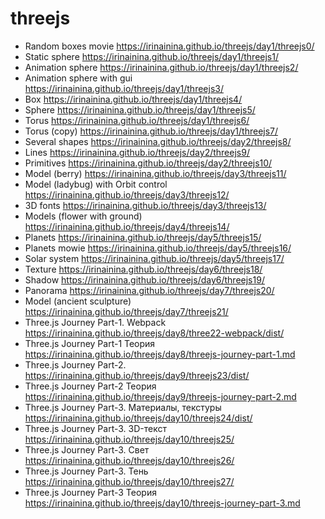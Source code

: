 # threejs

- Random boxes movie https://irinainina.github.io/threejs/day1/threejs0/
- Static sphere https://irinainina.github.io/threejs/day1/threejs1/
- Animation sphere https://irinainina.github.io/threejs/day1/threejs2/
- Animation sphere with gui https://irinainina.github.io/threejs/day1/threejs3/
- Box https://irinainina.github.io/threejs/day1/threejs4/
- Sphere https://irinainina.github.io/threejs/day1/threejs5/
- Torus https://irinainina.github.io/threejs/day1/threejs6/
- Torus (copy) https://irinainina.github.io/threejs/day1/threejs7/
- Several shapes https://irinainina.github.io/threejs/day2/threejs8/
- Lines https://irinainina.github.io/threejs/day2/threejs9/
- Primitives https://irinainina.github.io/threejs/day2/threejs10/
- Model (berry) https://irinainina.github.io/threejs/day3/threejs11/
- Model (ladybug) with Orbit control https://irinainina.github.io/threejs/day3/threejs12/
- 3D fonts https://irinainina.github.io/threejs/day3/threejs13/
- Models (flower with ground) https://irinainina.github.io/threejs/day4/threejs14/
- Planets https://irinainina.github.io/threejs/day5/threejs15/
- Planets mowie https://irinainina.github.io/threejs/day5/threejs16/
- Solar system https://irinainina.github.io/threejs/day5/threejs17/
- Texture https://irinainina.github.io/threejs/day6/threejs18/
- Shadow https://irinainina.github.io/threejs/day6/threejs19/
- Panorama https://irinainina.github.io/threejs/day7/threejs20/
- Model (ancient sculpture) https://irinainina.github.io/threejs/day7/threejs21/
- Three.js Journey Part-1. Webpack https://irinainina.github.io/threejs/day8/three22-webpack/dist/
- Three.js Journey Part-1 Теория https://irinainina.github.io/threejs/day8/threejs-journey-part-1.md
- Three.js Journey Part-2. https://irinainina.github.io/threejs/day9/threejs23/dist/
- Three.js Journey Part-2 Теория https://irinainina.github.io/threejs/day9/threejs-journey-part-2.md
- Three.js Journey Part-3. Материалы, текстуры https://irinainina.github.io/threejs/day10/threejs24/dist/
- Three.js Journey Part-3. 3D-текст https://irinainina.github.io/threejs/day10/threejs25/
- Three.js Journey Part-3. Свет https://irinainina.github.io/threejs/day10/threejs26/
- Three.js Journey Part-3. Тень https://irinainina.github.io/threejs/day10/threejs27/
- Three.js Journey Part-3 Теория https://irinainina.github.io/threejs/day10/threejs-journey-part-3.md